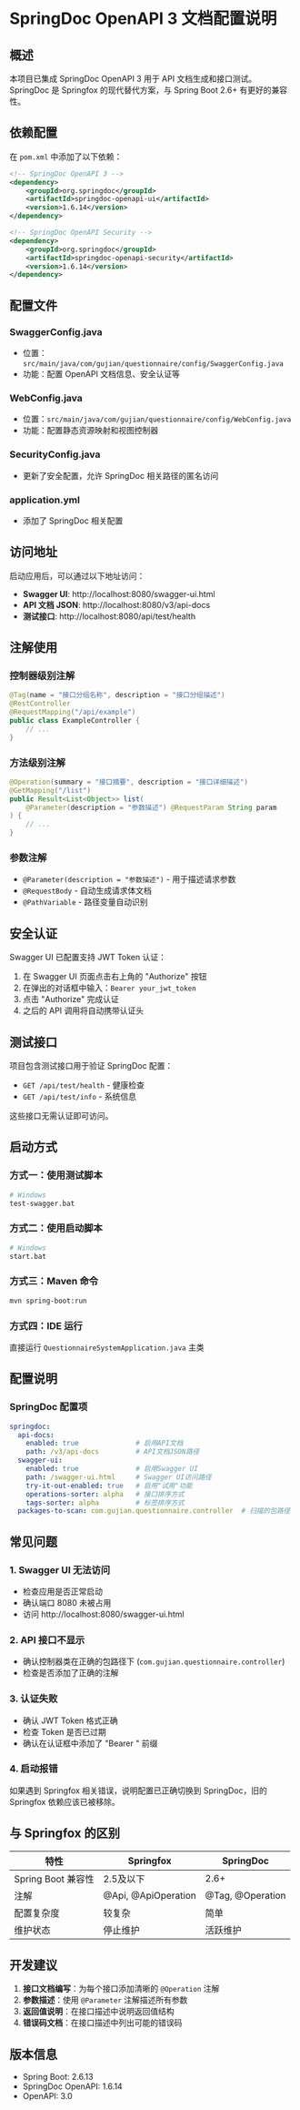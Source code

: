# SpringDoc OpenAPI 3 文档配置说明

## 概述

本项目已集成 SpringDoc OpenAPI 3 用于 API 文档生成和接口测试。SpringDoc 是 Springfox 的现代替代方案，与 Spring Boot 2.6+ 有更好的兼容性。

## 依赖配置

在 `pom.xml` 中添加了以下依赖：

```xml
<!-- SpringDoc OpenAPI 3 -->
<dependency>
    <groupId>org.springdoc</groupId>
    <artifactId>springdoc-openapi-ui</artifactId>
    <version>1.6.14</version>
</dependency>

<!-- SpringDoc OpenAPI Security -->
<dependency>
    <groupId>org.springdoc</groupId>
    <artifactId>springdoc-openapi-security</artifactId>
    <version>1.6.14</version>
</dependency>
```

## 配置文件

### SwaggerConfig.java
- 位置：`src/main/java/com/gujian/questionnaire/config/SwaggerConfig.java`
- 功能：配置 OpenAPI 文档信息、安全认证等

### WebConfig.java
- 位置：`src/main/java/com/gujian/questionnaire/config/WebConfig.java`
- 功能：配置静态资源映射和视图控制器

### SecurityConfig.java
- 更新了安全配置，允许 SpringDoc 相关路径的匿名访问

### application.yml
- 添加了 SpringDoc 相关配置

## 访问地址

启动应用后，可以通过以下地址访问：

- **Swagger UI**: http://localhost:8080/swagger-ui.html
- **API 文档 JSON**: http://localhost:8080/v3/api-docs
- **测试接口**: http://localhost:8080/api/test/health

## 注解使用

### 控制器级别注解

```java
@Tag(name = "接口分组名称", description = "接口分组描述")
@RestController
@RequestMapping("/api/example")
public class ExampleController {
    // ...
}
```

### 方法级别注解

```java
@Operation(summary = "接口摘要", description = "接口详细描述")
@GetMapping("/list")
public Result<List<Object>> list(
    @Parameter(description = "参数描述") @RequestParam String param
) {
    // ...
}
```

### 参数注解

- `@Parameter(description = "参数描述")` - 用于描述请求参数
- `@RequestBody` - 自动生成请求体文档
- `@PathVariable` - 路径变量自动识别

## 安全认证

Swagger UI 已配置支持 JWT Token 认证：

1. 在 Swagger UI 页面点击右上角的 "Authorize" 按钮
2. 在弹出的对话框中输入：`Bearer your_jwt_token`
3. 点击 "Authorize" 完成认证
4. 之后的 API 调用将自动携带认证头

## 测试接口

项目包含测试接口用于验证 SpringDoc 配置：

- `GET /api/test/health` - 健康检查
- `GET /api/test/info` - 系统信息

这些接口无需认证即可访问。

## 启动方式

### 方式一：使用测试脚本
```bash
# Windows
test-swagger.bat
```

### 方式二：使用启动脚本
```bash
# Windows
start.bat
```

### 方式三：Maven 命令
```bash
mvn spring-boot:run
```

### 方式四：IDE 运行
直接运行 `QuestionnaireSystemApplication.java` 主类

## 配置说明

### SpringDoc 配置项

```yaml
springdoc:
  api-docs:
    enabled: true              # 启用API文档
    path: /v3/api-docs         # API文档JSON路径
  swagger-ui:
    enabled: true              # 启用Swagger UI
    path: /swagger-ui.html     # Swagger UI访问路径
    try-it-out-enabled: true   # 启用"试用"功能
    operations-sorter: alpha   # 接口排序方式
    tags-sorter: alpha         # 标签排序方式
  packages-to-scan: com.gujian.questionnaire.controller  # 扫描的包路径
```

## 常见问题

### 1. Swagger UI 无法访问
- 检查应用是否正常启动
- 确认端口 8080 未被占用
- 访问 http://localhost:8080/swagger-ui.html

### 2. API 接口不显示
- 确认控制器类在正确的包路径下 (`com.gujian.questionnaire.controller`)
- 检查是否添加了正确的注解

### 3. 认证失败
- 确认 JWT Token 格式正确
- 检查 Token 是否已过期
- 确认在认证框中添加了 "Bearer " 前缀

### 4. 启动报错
如果遇到 Springfox 相关错误，说明配置已正确切换到 SpringDoc，旧的 Springfox 依赖应该已被移除。

## 与 Springfox 的区别

| 特性 | Springfox | SpringDoc |
|------|-----------|-----------|
| Spring Boot 兼容性 | 2.5及以下 | 2.6+ |
| 注解 | @Api, @ApiOperation | @Tag, @Operation |
| 配置复杂度 | 较复杂 | 简单 |
| 维护状态 | 停止维护 | 活跃维护 |

## 开发建议

1. **接口文档编写**：为每个接口添加清晰的 `@Operation` 注解
2. **参数描述**：使用 `@Parameter` 注解描述所有参数
3. **返回值说明**：在接口描述中说明返回值结构
4. **错误码文档**：在接口描述中列出可能的错误码

## 版本信息

- Spring Boot: 2.6.13
- SpringDoc OpenAPI: 1.6.14
- OpenAPI: 3.0 